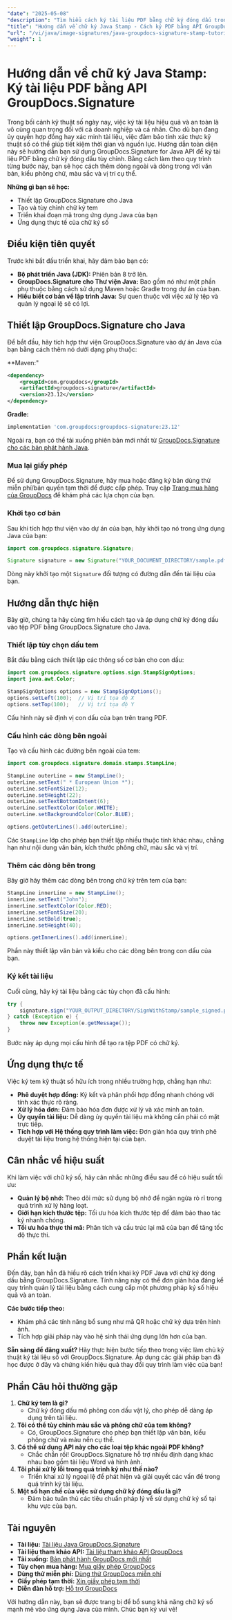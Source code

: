 ```yaml
---
"date": "2025-05-08"
"description": "Tìm hiểu cách ký tài liệu PDF bằng chữ ký đóng dấu trong Java với API GroupDocs.Signature. Làm theo hướng dẫn từng bước của chúng tôi để ký số an toàn."
"title": "Hướng dẫn về chữ ký Java Stamp - Cách ký PDF bằng API GroupDocs.Signature"
"url": "/vi/java/image-signatures/java-groupdocs-signature-stamp-tutorial/"
"weight": 1
---
```


# Hướng dẫn về chữ ký Java Stamp: Ký tài liệu PDF bằng API GroupDocs.Signature

Trong bối cảnh kỹ thuật số ngày nay, việc ký tài liệu hiệu quả và an toàn là vô cùng quan trọng đối với cả doanh nghiệp và cá nhân. Cho dù bạn đang ủy quyền hợp đồng hay xác minh tài liệu, việc đảm bảo tính xác thực kỹ thuật số có thể giúp tiết kiệm thời gian và nguồn lực. Hướng dẫn toàn diện này sẽ hướng dẫn bạn sử dụng GroupDocs.Signature for Java API để ký tài liệu PDF bằng chữ ký đóng dấu tùy chỉnh. Bằng cách làm theo quy trình từng bước này, bạn sẽ học cách thêm dòng ngoài và dòng trong với văn bản, kiểu phông chữ, màu sắc và vị trí cụ thể.

**Những gì bạn sẽ học:**
- Thiết lập GroupDocs.Signature cho Java
- Tạo và tùy chỉnh chữ ký tem
- Triển khai đoạn mã trong ứng dụng Java của bạn
- Ứng dụng thực tế của chữ ký số

## Điều kiện tiên quyết

Trước khi bắt đầu triển khai, hãy đảm bảo bạn có:

- **Bộ phát triển Java (JDK):** Phiên bản 8 trở lên.
- **GroupDocs.Signature cho Thư viện Java:** Bao gồm nó như một phần phụ thuộc bằng cách sử dụng Maven hoặc Gradle trong dự án của bạn.
- **Hiểu biết cơ bản về lập trình Java:** Sự quen thuộc với việc xử lý tệp và quản lý ngoại lệ sẽ có lợi.

## Thiết lập GroupDocs.Signature cho Java

Để bắt đầu, hãy tích hợp thư viện GroupDocs.Signature vào dự án Java của bạn bằng cách thêm nó dưới dạng phụ thuộc:

**Maven:"
```xml
<dependency>
    <groupId>com.groupdocs</groupId>
    <artifactId>groupdocs-signature</artifactId>
    <version>23.12</version>
</dependency>
```

**Gradle:**
```gradle
implementation 'com.groupdocs:groupdocs-signature:23.12'
```

Ngoài ra, bạn có thể tải xuống phiên bản mới nhất từ [GroupDocs.Signature cho các bản phát hành Java](https://releases.groupdocs.com/signature/java/).

### Mua lại giấy phép

Để sử dụng GroupDocs.Signature, hãy mua hoặc đăng ký bản dùng thử miễn phí/bản quyền tạm thời để được cấp phép. Truy cập [Trang mua hàng của GroupDocs](https://purchase.groupdocs.com/buy) để khám phá các lựa chọn của bạn.

### Khởi tạo cơ bản

Sau khi tích hợp thư viện vào dự án của bạn, hãy khởi tạo nó trong ứng dụng Java của bạn:

```java
import com.groupdocs.signature.Signature;

Signature signature = new Signature("YOUR_DOCUMENT_DIRECTORY/sample.pdf");
```

Dòng này khởi tạo một `Signature` đối tượng có đường dẫn đến tài liệu của bạn.

## Hướng dẫn thực hiện

Bây giờ, chúng ta hãy cùng tìm hiểu cách tạo và áp dụng chữ ký đóng dấu vào tệp PDF bằng GroupDocs.Signature cho Java.

### Thiết lập tùy chọn dấu tem

Bắt đầu bằng cách thiết lập các thông số cơ bản cho con dấu:

```java
import com.groupdocs.signature.options.sign.StampSignOptions;
import java.awt.Color;

StampSignOptions options = new StampSignOptions();
options.setLeft(100);  // Vị trí tọa độ X
options.setTop(100);   // Vị trí tọa độ Y
```

Cấu hình này sẽ định vị con dấu của bạn trên trang PDF.

### Cấu hình các dòng bên ngoài

Tạo và cấu hình các đường bên ngoài của tem:

```java
import com.groupdocs.signature.domain.stamps.StampLine;

StampLine outerLine = new StampLine();
outerLine.setText(" * European Union *");
outerLine.setFontSize(12);
outerLine.setHeight(22);
outerLine.setTextBottomIntent(6);
outerLine.setTextColor(Color.WHITE);
outerLine.setBackgroundColor(Color.BLUE);

options.getOuterLines().add(outerLine);
```

Các `StampLine` lớp cho phép bạn thiết lập nhiều thuộc tính khác nhau, chẳng hạn như nội dung văn bản, kích thước phông chữ, màu sắc và vị trí.

### Thêm các dòng bên trong

Bây giờ hãy thêm các dòng bên trong chữ ký trên tem của bạn:

```java
StampLine innerLine = new StampLine();
innerLine.setText("John");
innerLine.setTextColor(Color.RED);
innerLine.setFontSize(20);
innerLine.setBold(true);
innerLine.setHeight(40);

options.getInnerLines().add(innerLine);
```

Phần này thiết lập văn bản và kiểu cho các dòng bên trong con dấu của bạn.

### Ký kết tài liệu

Cuối cùng, hãy ký tài liệu bằng các tùy chọn đã cấu hình:

```java
try {
    signature.sign("YOUR_OUTPUT_DIRECTORY/SignWithStamp/sample_signed.pdf", options);
} catch (Exception e) {
    throw new Exception(e.getMessage());
}
```

Bước này áp dụng mọi cấu hình để tạo ra tệp PDF có chữ ký.

## Ứng dụng thực tế

Việc ký tem kỹ thuật số hữu ích trong nhiều trường hợp, chẳng hạn như:
- **Phê duyệt hợp đồng:** Ký kết và phân phối hợp đồng nhanh chóng với tính xác thực rõ ràng.
- **Xử lý hóa đơn:** Đảm bảo hóa đơn được xử lý và xác minh an toàn.
- **Ủy quyền tài liệu:** Dễ dàng ủy quyền tài liệu mà không cần phải có mặt trực tiếp.
- **Tích hợp với Hệ thống quy trình làm việc:** Đơn giản hóa quy trình phê duyệt tài liệu trong hệ thống hiện tại của bạn.

## Cân nhắc về hiệu suất

Khi làm việc với chữ ký số, hãy cân nhắc những điều sau để có hiệu suất tối ưu:
- **Quản lý bộ nhớ:** Theo dõi mức sử dụng bộ nhớ để ngăn ngừa rò rỉ trong quá trình xử lý hàng loạt.
- **Giới hạn kích thước tệp:** Tối ưu hóa kích thước tệp để đảm bảo thao tác ký nhanh chóng.
- **Tối ưu hóa thực thi mã:** Phân tích và cấu trúc lại mã của bạn để tăng tốc độ thực thi.

## Phần kết luận

Đến đây, bạn hẳn đã hiểu rõ cách triển khai ký PDF Java với chữ ký đóng dấu bằng GroupDocs.Signature. Tính năng này có thể đơn giản hóa đáng kể quy trình quản lý tài liệu bằng cách cung cấp một phương pháp ký số hiệu quả và an toàn.

**Các bước tiếp theo:**
- Khám phá các tính năng bổ sung như mã QR hoặc chữ ký dựa trên hình ảnh.
- Tích hợp giải pháp này vào hệ sinh thái ứng dụng lớn hơn của bạn.

**Sẵn sàng để đăng xuất?**
Hãy thực hiện bước tiếp theo trong việc làm chủ kỹ thuật ký tài liệu số với GroupDocs.Signature. Áp dụng các giải pháp bạn đã học được ở đây và chứng kiến hiệu quả thay đổi quy trình làm việc của bạn!

## Phần Câu hỏi thường gặp

1. **Chữ ký tem là gì?**
   - Chữ ký đóng dấu mô phỏng con dấu vật lý, cho phép dễ dàng áp dụng trên tài liệu.
2. **Tôi có thể tùy chỉnh màu sắc và phông chữ của tem không?**
   - Có, GroupDocs.Signature cho phép bạn thiết lập văn bản, kiểu phông chữ và màu nền cụ thể.
3. **Có thể sử dụng API này cho các loại tệp khác ngoài PDF không?**
   - Chắc chắn rồi! GroupDocs.Signature hỗ trợ nhiều định dạng khác nhau bao gồm tài liệu Word và hình ảnh.
4. **Tôi phải xử lý lỗi trong quá trình ký như thế nào?**
   - Triển khai xử lý ngoại lệ để phát hiện và giải quyết các vấn đề trong quá trình ký tài liệu.
5. **Một số hạn chế của việc sử dụng chữ ký đóng dấu là gì?**
   - Đảm bảo tuân thủ các tiêu chuẩn pháp lý về sử dụng chữ ký số tại khu vực của bạn.

## Tài nguyên
- **Tài liệu:** [Tài liệu Java GroupDocs.Signature](https://docs.groupdocs.com/signature/java/)
- **Tài liệu tham khảo API:** [Tài liệu tham khảo API GroupDocs](https://reference.groupdocs.com/signature/java/)
- **Tải xuống:** [Bản phát hành GroupDocs mới nhất](https://releases.groupdocs.com/signature/java/)
- **Tùy chọn mua hàng:** [Mua giấy phép GroupDocs](https://purchase.groupdocs.com/buy)
- **Dùng thử miễn phí:** [Dùng thử GroupDocs miễn phí](https://releases.groupdocs.com/signature/java/)
- **Giấy phép tạm thời:** [Xin giấy phép tạm thời](https://purchase.groupdocs.com/temporary-license/)
- **Diễn đàn hỗ trợ:** [Hỗ trợ GroupDocs](https://forum.groupdocs.com/c/signature/)

Với hướng dẫn này, bạn sẽ được trang bị để bổ sung khả năng chữ ký số mạnh mẽ vào ứng dụng Java của mình. Chúc bạn ký vui vẻ!
